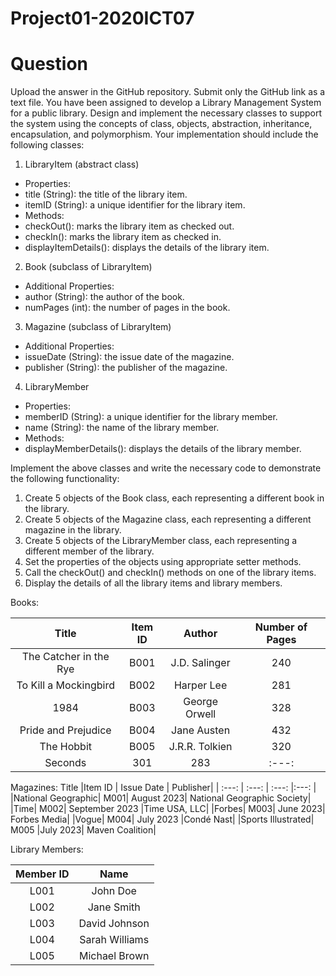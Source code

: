 # Project01-2020ICT07
# Question
Upload the answer in the GitHub repository. Submit only the GitHub link as a text file.
You have been assigned to develop a Library Management System for a public library. Design and
implement the necessary classes to support the system using the concepts of class, objects, abstraction, inheritance, encapsulation, and polymorphism. Your implementation should include the following
classes:
1.	LibraryItem (abstract class)
* Properties:
* title (String): the title of the library item.
* itemID (String): a unique identifier for the library item.
* Methods:
* checkOut(): marks the library item as checked out.
* checkIn(): marks the library item as checked in.
* displayItemDetails(): displays the details of the library item.
2.	Book (subclass of LibraryItem)
* Additional Properties:
* author (String): the author of the book.
* numPages (int): the number of pages in the book.
3.	Magazine (subclass of LibraryItem)
* Additional Properties:
* issueDate (String): the issue date of the magazine.
* publisher (String): the publisher of the magazine.
4.	LibraryMember
* Properties:
* memberID (String): a unique identifier for the library member.
* name (String): the name of the library member.
* Methods:
* displayMemberDetails(): displays the details of the library member.

 
Implement the above classes and write the necessary code to demonstrate the following functionality:
1.	Create 5 objects of the Book class, each representing a different book in the library.
2.	Create 5 objects of the Magazine class, each representing a different magazine in the library.
3.	Create 5 objects of the LibraryMember class, each representing a different member of the library.
4.	Set the properties of the objects using appropriate setter methods.
5.	Call the checkOut() and checkIn() methods on one of the library items.
6.	Display the details of all the library items and library members.


Books:

| Title | Item ID    | Author   |Number of Pages|
| :---:   | :---: | :---: |:---: |
| The Catcher in the Rye | B001   | J.D. Salinger	|240 |
| To Kill a Mockingbird | B002   | Harper Lee   | 281 |
| 1984 | B003   | George Orwell   | 328 |
| Pride and Prejudice | B004   | Jane Austen   |432 |
| The Hobbit | B005   | J.R.R. Tolkien   | 320 |
| Seconds | 301   | 283   |:---: |

Magazines:
Title	|Item ID |	Issue Date |	Publisher|
| :---:  | :---: | :---: |:---: |
|National Geographic| M001|	August 2023|	National Geographic Society|
|Time|	M002|	September 2023	|Time USA, LLC|
|Forbes|	M003|	June 2023|	Forbes Media|
|Vogue|	M004|	July 2023	|Condé Nast|
|Sports Illustrated|	M005	|July 2023|	Maven Coalition|
 
Library Members:

|Member ID|	Name|
| :---: |:---: |
|L001	|John Doe|
|L002	|Jane Smith|
|L003	|David Johnson|
|L004|	Sarah Williams|
|L005	|Michael Brown|


